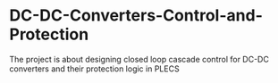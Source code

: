 # DC-DC-Converters-Control-and-Protection
The project is about designing closed loop cascade control for DC-DC converters and their protection logic in PLECS
